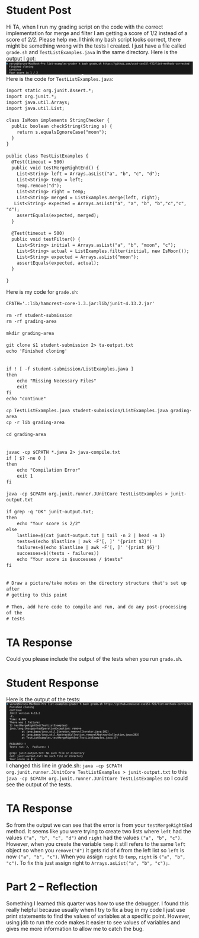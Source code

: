 # Student Post
Hi TA, when I run my grading script on the code with the correct implementation for merge and filter I am getting a score of 1/2 instead of a score of 2/2. Please help me. I think my bash script looks correct, there might be something wrong with the tests I created. I just have a file called ```grade.sh``` and ```TestListExamples.java``` in the same directory.
Here is the output I got:
![Image](lab5-1.png)
Here is the code for ```TestListExamples.java```:
```
import static org.junit.Assert.*;
import org.junit.*;
import java.util.Arrays;
import java.util.List;

class IsMoon implements StringChecker {
  public boolean checkString(String s) {
    return s.equalsIgnoreCase("moon");
  }
}

public class TestListExamples {
  @Test(timeout = 500)
  public void testMergeRightEnd() {
    List<String> left = Arrays.asList("a", "b", "c", "d");
    List<String> temp = left;
    temp.remove("d");
    List<String> right = temp; 
    List<String> merged = ListExamples.merge(left, right);
   List<String> expected = Arrays.asList("a", "a", "b", "b","c","c", "d");
    assertEquals(expected, merged);
  }

  @Test(timeout = 500)
  public void testFilter() {
    List<String> initial = Arrays.asList("a", "b", "moon", "c");
    List<String> actual = ListExamples.filter(initial, new IsMoon());
    List<String> expected = Arrays.asList("moon");
    assertEquals(expected, actual);
  }

}
```
Here is my code for ```grade.sh```:
```
CPATH='.:lib/hamcrest-core-1.3.jar:lib/junit-4.13.2.jar'

rm -rf student-submission
rm -rf grading-area

mkdir grading-area

git clone $1 student-submission 2> ta-output.txt
echo 'Finished cloning'


if ! [ -f student-submission/ListExamples.java ]
then 
    echo "Missing Necessary Files"
    exit
fi
echo "continue"

cp TestListExamples.java student-submission/ListExamples.java grading-area
cp -r lib grading-area

cd grading-area


javac -cp $CPATH *.java 2> java-compile.txt
if [ $? -ne 0 ]
then
    echo "Compilation Error"
    exit 1
fi

java -cp $CPATH org.junit.runner.JUnitCore TestListExamples > junit-output.txt

if grep -q "OK" junit-output.txt; 
then
    echo "Your score is 2/2"
else
    lastline=$(cat junit-output.txt | tail -n 2 | head -n 1)
    tests=$(echo $lastline | awk -F'[, ]' '{print $3}')
    failures=$(echo $lastline | awk -F'[, ]' '{print $6}')
    successes=$((tests - failures))
    echo "Your score is $successes / $tests"
fi


# Draw a picture/take notes on the directory structure that's set up after
# getting to this point

# Then, add here code to compile and run, and do any post-processing of the
# tests
```

# TA Response
Could you please include the output of the tests when you run ```grade.sh```.
# Student Response
Here is the output of the tests:
![Image](lab5-2.png)
I changed this line in grade.sh: ```java -cp $CPATH org.junit.runner.JUnitCore TestListExamples > junit-output.txt``` to this ```java -cp $CPATH org.junit.runner.JUnitCore TestListExamples``` so I could see the output of the tests.
# TA Response
So from the output we can see that the error is from your ```testMergeRightEnd``` method. It seems like you were trying to create two lists where ```left``` had the values ```("a", "b", "c", "d")``` and ```right``` had the values ```("a", "b", "c")```. However, when you create the variable ```temp``` it still refers to the same ```left``` object so when you ```remove("d")``` it gets rid of ```d``` from the left list so ```left``` is now ```("a", "b", "c")```. When you assign ```right``` to ```temp```, ```right``` is ```("a", "b", "c")```. To fix this just assign right to ```Arrays.asList("a", "b", "c");```.
# Part 2 – Reflection
Something I learned this quarter was how to use the debugger. I found this really helpful because usually when I try to fix a bug in my code I just use print statements to find the values of variables at a specific point. However, using jdb to run the code makes it easier to see values of variables and gives me more information to allow me to catch the bug.

